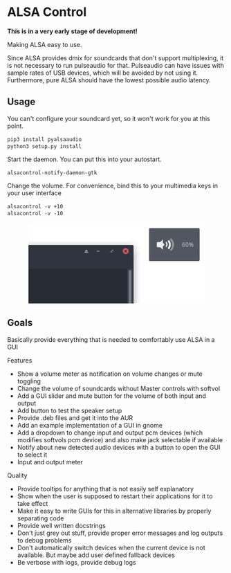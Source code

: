 # ALSA Control

**This is in a very early stage of development!**

Making ALSA easy to use.

Since ALSA provides dmix for soundcards that don't support multiplexing, it is not necessary to run pulseaudio for that.
Pulseaudio can have issues with sample rates of USB devices, which will be avoided by not using it.
Furthermore, pure ALSA should have the lowest possible audio latency.

## Usage

You can't configure your soundcard yet, so it won't work for you at this point.

```
pip3 install pyalsaaudio
python3 setup.py install
```

Start the daemon. You can put this into your autostart.

```
alsacontrol-notify-daemon-gtk
```

Change the volume. For convenience, bind this to your multimedia keys in your user interface

```
alsacontrol -v +10
alsacontrol -v -10
```

<p align="center">
    <img src="data/notifications.png"/>
</p>


## Goals

Basically provide everything that is needed to comfortably use ALSA in a GUI

Features
- Show a volume meter as notification on volume changes or mute toggling
- Change the volume of soundcards without Master controls with softvol
- Add a GUI slider and mute button for the volume of both input and output
- Add button to test the speaker setup
- Provide .deb files and get it into the AUR
- Add an example implementation of a GUI in gnome
- Add a dropdown to change input and output pcm devices (which modifies softvols pcm device) and also make jack selectable if available
- Notify about new detected audio devices with a button to open the GUI to select it
- Input and output meter

Quality
- Provide tooltips for anything that is not easily self explanatory
- Show when the user is supposed to restart their applications for it to take effect
- Make it easy to write GUIs for this in alternative libraries by properly separating code
- Provide well written docstrings
- Don't just grey out stuff, provide proper error messages and log outputs to debug problems
- Don't automatically switch devices when the current device is not available. But maybe add user defined fallback devices
- Be verbose with logs, provide debug logs

